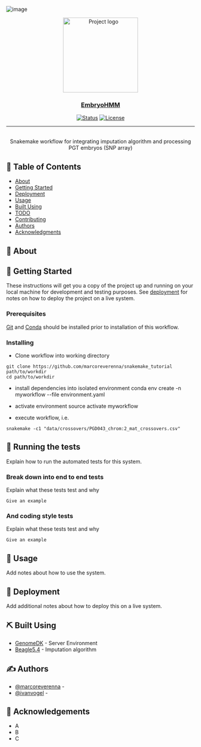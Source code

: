 ![image](https://github.com/marcoreverenna/snakemake_tutorial/assets/89908852/2de6328d-4201-4dc8-afb1-1012118fa478)<p align="center">
   <img width=200px height=200px src="https://i.imgur.com/6wj0hh6.jpg" alt="Project logo"></a>
  <a href="" rel="noopener">
 
</p>

<h3 align="center">EmbryoHMM</h3>

<div align="center">

[![Status](https://img.shields.io/badge/status-active-success.svg)]()
[![License](https://img.shields.io/badge/license-MIT-blue.svg)](/LICENSE)

</div>

---

<p align="center"> 
    <br> Snakemake workflow for integrating imputation algorithm and processing PGT embryos (SNP array)
</p>

## 📝 Table of Contents

- [About](#about)
- [Getting Started](#getting_started)
- [Deployment](#deployment)
- [Usage](#usage)
- [Built Using](#built_using)
- [TODO](../TODO.md)
- [Contributing](../CONTRIBUTING.md)
- [Authors](#authors)
- [Acknowledgments](#acknowledgement)

## 🧐 About <a name = "about"></a>



## 🏁 Getting Started <a name = "getting_started"></a>

These instructions will get you a copy of the project up and running on your local machine for development and testing purposes. See [deployment](#deployment) for notes on how to deploy the project on a live system.

### Prerequisites


[Git](https://github.com/git-guides/install-git "Git") and [Conda](https://conda.io/projects/conda/en/latest/user-guide/install/index.html "Conda") should be installed prior to installation of this workflow. 


### Installing

- Clone workflow into working directory

```
git clone https://github.com/marcoreverenna/snakemake_tutorial path/to/workdir
cd path/to/workdir
```


- install dependencies into isolated environment
conda env create -n myworkflow --file environment.yaml

- activate environment
source activate myworkflow

- execute workflow, i.e.
```
snakemake -c1 "data/crossovers/PGD043_chrom:2_mat_crossovers.csv"
```

## 🔧 Running the tests <a name = "tests"></a>

Explain how to run the automated tests for this system.

### Break down into end to end tests

Explain what these tests test and why

```
Give an example
```

### And coding style tests

Explain what these tests test and why

```
Give an example
```

## 🎈 Usage <a name="usage"></a>

Add notes about how to use the system.

## 🚀 Deployment <a name = "deployment"></a>

Add additional notes about how to deploy this on a live system.

## ⛏️ Built Using <a name = "built_using"></a>
- [GenomeDK](https://genome.au.dk/) - Server Environment
- [Beagle5.4](https://faculty.washington.edu/browning/beagle/beagle.html) - Imputation algorithm
## ✍️ Authors <a name = "authors"></a>
- [@marcoreverenna](https://github.com/marcoreverenna) -
- [@ivanvogel](https://github.com/puko818) -
## 🎉 Acknowledgements <a name = "acknowledgement"></a>

- A
- B
- C
